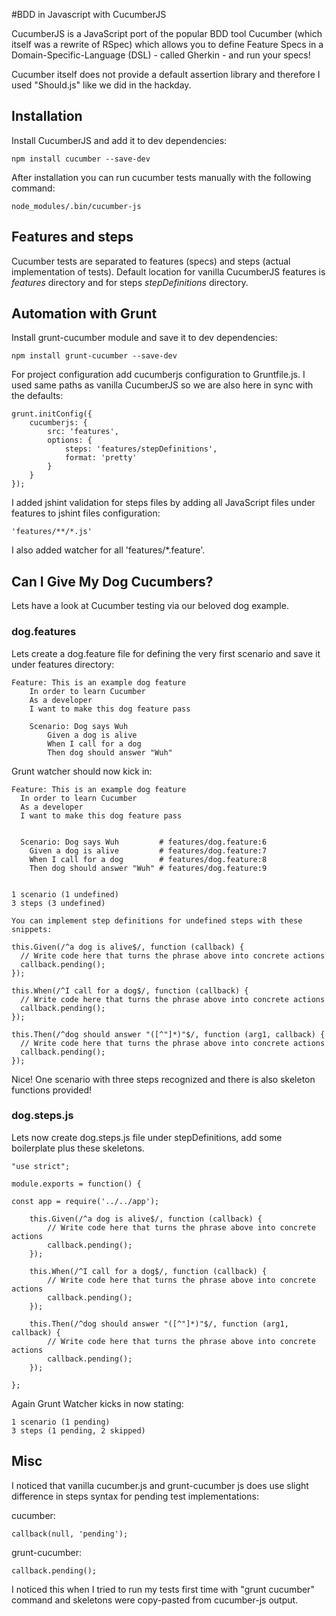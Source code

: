 #BDD in Javascript with CucumberJS

CucumberJS is a JavaScript port of the popular BDD tool Cucumber (which itself was a rewrite of RSpec) which allows you to define Feature Specs in a Domain-Specific-Language (DSL) - called Gherkin - and run your specs!

Cucumber itself does not provide a default assertion library and therefore I used "Should.js" like we did in the hackday.

## Installation

Install CucumberJS and add it to dev dependencies:

```
npm install cucumber --save-dev
```

After installation you can run cucumber tests manually with the following command:

```
node_modules/.bin/cucumber-js
```

## Features and steps

Cucumber tests are separated to features (specs) and steps (actual implementation of tests). Default location for vanilla CucumberJS features is *features* directory and for steps *stepDefinitions* directory.

## Automation with Grunt

Install grunt-cucumber module and save it to dev dependencies:

```
npm install grunt-cucumber --save-dev
```

For project configuration add cucumberjs configuration to Gruntfile.js. I used same paths as vanilla CucumberJS so we are also here in sync with the defaults:

```
grunt.initConfig({
	cucumberjs: {
		src: 'features',
		options: {
			steps: 'features/stepDefinitions',
			format: 'pretty'
		}
	}
});
```

I added jshint validation for steps files by adding all JavaScript files under features to jshint files configuration:

```
'features/**/*.js'
```

I also added watcher for all 'features/*.feature'.

## Can I Give My Dog Cucumbers?
Lets have a look at Cucumber testing via our beloved dog example.

### dog.features
Lets create a dog.feature file for defining the very first scenario and save it under features directory:

```
Feature: This is an example dog feature
	In order to learn Cucumber
	As a developer
	I want to make this dog feature pass

	Scenario: Dog says Wuh
		Given a dog is alive
		When I call for a dog
		Then dog should answer "Wuh"
```

Grunt watcher should now kick in:

```
Feature: This is an example dog feature
  In order to learn Cucumber
  As a developer
  I want to make this dog feature pass


  Scenario: Dog says Wuh         # features/dog.feature:6
    Given a dog is alive         # features/dog.feature:7
    When I call for a dog        # features/dog.feature:8
    Then dog should answer "Wuh" # features/dog.feature:9


1 scenario (1 undefined)
3 steps (3 undefined)

You can implement step definitions for undefined steps with these snippets:

this.Given(/^a dog is alive$/, function (callback) {
  // Write code here that turns the phrase above into concrete actions
  callback.pending();
});

this.When(/^I call for a dog$/, function (callback) {
  // Write code here that turns the phrase above into concrete actions
  callback.pending();
});

this.Then(/^dog should answer "([^"]*)"$/, function (arg1, callback) {
  // Write code here that turns the phrase above into concrete actions
  callback.pending();
});
```

Nice! One scenario with three steps recognized and there is also skeleton functions provided!

### dog.steps.js

Lets now create dog.steps.js file under stepDefinitions, add some boilerplate plus these skeletons.

```
"use strict";

module.exports = function() {
	
const app = require('../../app');

	this.Given(/^a dog is alive$/, function (callback) {
		// Write code here that turns the phrase above into concrete actions
		callback.pending();
	});

	this.When(/^I call for a dog$/, function (callback) {
		// Write code here that turns the phrase above into concrete actions
		callback.pending();
	});

	this.Then(/^dog should answer "([^"]*)"$/, function (arg1, callback) {
		// Write code here that turns the phrase above into concrete actions
		callback.pending();
	});

};
```

Again Grunt Watcher kicks in now stating:

```
1 scenario (1 pending)
3 steps (1 pending, 2 skipped)
```

## Misc

I noticed that vanilla cucumber.js and grunt-cucumber js does use slight difference in steps syntax for pending test implementations:


cucumber:
```
callback(null, 'pending');
```
grunt-cucumber:
```
callback.pending();
```

I noticed this when I tried to run my tests first time with "grunt cucumber" command and skeletons were copy-pasted from cucumber-js output.




